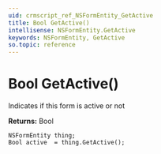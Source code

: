 ```yaml
---
uid: crmscript_ref_NSFormEntity_GetActive
title: Bool GetActive()
intellisense: NSFormEntity.GetActive
keywords: NSFormEntity, GetActive
so.topic: reference
---
```


# Bool GetActive()

Indicates if this form is active or not

**Returns:** Bool

```crmscript
NSFormEntity thing;
Bool active  = thing.GetActive();
```

